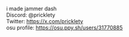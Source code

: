 i made jammer dash\
Discord: @pricklety\
Twitter: https://x.com/pricklety \
osu profile: https://osu.ppy.sh/users/31770885
